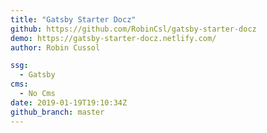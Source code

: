```yaml
---
title: "Gatsby Starter Docz"
github: https://github.com/RobinCsl/gatsby-starter-docz
demo: https://gatsby-starter-docz.netlify.com/
author: Robin Cussol

ssg:
  - Gatsby
cms:
  - No Cms
date: 2019-01-19T19:10:34Z
github_branch: master
---
```

